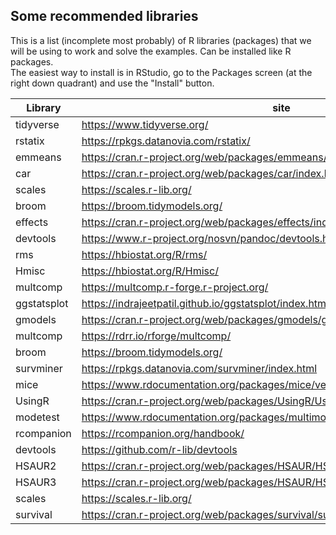 ## Some recommended libraries  
This is a list (incomplete most probably) of R libraries (packages) that we will be using to work and solve the examples. Can be installed like R packages.  
The easiest way to install is in RStudio, go to the Packages screen (at the right down quadrant) and use the "Install" button.

| Library | site |  
| ------- | ---- |  
| tidyverse | https://www.tidyverse.org/ |  
| rstatix | https://rpkgs.datanovia.com/rstatix/ |   
| emmeans | https://cran.r-project.org/web/packages/emmeans/emmeans.pdf |  
| car | https://cran.r-project.org/web/packages/car/index.html |  
| scales | https://scales.r-lib.org/ |  
| broom | https://broom.tidymodels.org/ |  
| effects | https://cran.r-project.org/web/packages/effects/index.html  |  
| devtools | https://www.r-project.org/nosvn/pandoc/devtools.html |  
| rms | https://hbiostat.org/R/rms/ |  
| Hmisc | https://hbiostat.org/R/Hmisc/ |  
| multcomp | https://multcomp.r-forge.r-project.org/  |  
| ggstatsplot | https://indrajeetpatil.github.io/ggstatsplot/index.html  |  
| gmodels | https://cran.r-project.org/web/packages/gmodels/gmodels.pdf |  
| multcomp | https://rdrr.io/rforge/multcomp/ |  
| broom | https://broom.tidymodels.org/  |  
| survminer | https://rpkgs.datanovia.com/survminer/index.html |  
| mice | https://www.rdocumentation.org/packages/mice/versions/3.13.0/topics/mice |  
| UsingR | https://cran.r-project.org/web/packages/UsingR/UsingR.pdf |  
| modetest | https://www.rdocumentation.org/packages/multimode/versions/1.5/topics/modetest |  
| rcompanion | https://rcompanion.org/handbook/ |  
| devtools | https://github.com/r-lib/devtools |  
| HSAUR2 | https://cran.r-project.org/web/packages/HSAUR/HSAUR.pdf |  
| HSAUR3 | https://cran.r-project.org/web/packages/HSAUR/HSAUR.pdf |  
| scales | https://scales.r-lib.org/ |  
| survival | https://cran.r-project.org/web/packages/survival/survival.pdf |  


